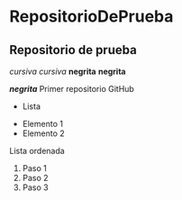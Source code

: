 # RepositorioDePrueba
## Repositorio de prueba 
*cursiva* _cursiva_
**negrita** __negrita__

**_negrita_**
Primer repositorio GitHub

* Lista
+ Elemento 1
+ Elemento 2

Lista ordenada
1. Paso 1
2. Paso 2
3. Paso 3


